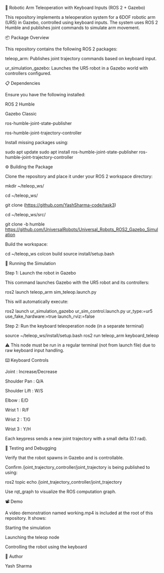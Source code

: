 🤖 Robotic Arm Teleoperation with Keyboard Inputs (ROS 2 + Gazebo)

This repository implements a teleoperation system for a 6DOF robotic arm (UR5) in Gazebo, controlled using keyboard inputs. The system uses ROS 2 Humble and publishes joint commands to simulate arm movement.

📦 Package Overview

This repository contains the following ROS 2 packages:

teleop_arm: Publishes joint trajectory commands based on keyboard input.

ur_simulation_gazebo: Launches the UR5 robot in a Gazebo world with controllers configured.

📋 Dependencies

Ensure you have the following installed:

ROS 2 Humble

Gazebo Classic

ros-humble-joint-state-publisher

ros-humble-joint-trajectory-controller

Install missing packages using:

sudo apt update
sudo apt install ros-humble-joint-state-publisher ros-humble-joint-trajectory-controller 

⚙️ Building the Package

Clone the repository and place it under your ROS 2 workspace directory:

mkdir ~/teleop_ws/

cd ~/teleop_ws/

git clone (https://github.com/YashSharma-code/task3)

cd ~/teleop_ws/src/

git clone -b humble https://github.com/UniversalRobots/Universal_Robots_ROS2_Gazebo_Simulation

Build the workspace:

cd ~/teleop_ws
colcon build
source install/setup.bash

🚀 Running the Simulation

Step 1: Launch the robot in Gazebo

This command launches Gazebo with the UR5 robot and its controllers:

ros2 launch teleop_arm sim_teleop.launch.py

This will automatically execute:

ros2 launch ur_simulation_gazebo ur_sim_control.launch.py ur_type:=ur5 use_fake_hardware:=true launch_rviz:=false

Step 2: Run the keyboard teleoperation node (in a separate terminal)

source ~/teleop_ws/install/setup.bash
ros2 run teleop_arm keyboard_teleop

⚠️ This node must be run in a regular terminal (not from launch file) due to raw keyboard input handling.

⌨️ Keyboard Controls

Joint : Increase/Decrease

Shoulder Pan : Q/A

Shoulder Lift : W/S

Elbow : E/D

Wrist 1 : R/F

Wrist 2 : T/G

Wrist 3 : Y/H

Each keypress sends a new joint trajectory with a small delta (0.1 rad).

🧪 Testing and Debugging

Verify that the robot spawns in Gazebo and is controllable.

Confirm /joint_trajectory_controller/joint_trajectory is being published to using:

ros2 topic echo /joint_trajectory_controller/joint_trajectory

Use rqt_graph to visualize the ROS computation graph.

📽️ Demo

A video demonstration named working.mp4 is included at the root of this repository. It shows:

Starting the simulation

Launching the teleop node

Controlling the robot using the keyboard

👤 Author

Yash Sharma
